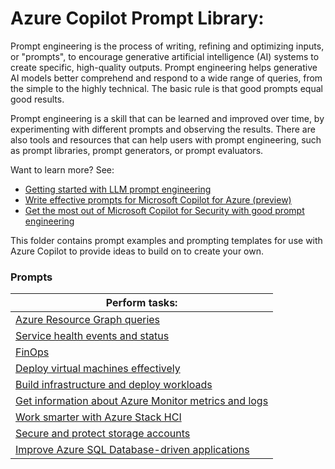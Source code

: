 # Azure Copilot Prompt Library:

Prompt engineering is the process of writing, refining and optimizing inputs, or "prompts", to encourage generative artificial intelligence (AI) systems to create specific, high-quality outputs. Prompt engineering helps generative AI models better comprehend and respond to a wide range of queries, from the simple to the highly technical. The basic rule is that good prompts equal good results.

Prompt engineering is a skill that can be learned and improved over time, by experimenting with different prompts and observing the results. There are also tools and resources that can help users with prompt engineering, such as prompt libraries, prompt generators, or prompt evaluators.

Want to learn more? See:
* [Getting started with LLM prompt engineering](https://learn.microsoft.com/ai/playbook/technology-guidance/generative-ai/working-with-llms/prompt-engineering?WT.mc_id=modinfra-134800-pierrer)
* [Write effective prompts for Microsoft Copilot for Azure (preview)](https://learn.microsoft.com/azure/copilot/write-effective-prompts?WT.mc_id=modinfra-134800-pierrer)
* [Get the most out of Microsoft Copilot for Security with good prompt engineering](https://www.microsoft.com/security/blog/2024/02/21/get-the-most-out-of-microsoft-copilot-for-security-with-good-prompt-engineering/?WT.mc_id=modinfra-134800-pierrer)

This folder contains prompt examples and prompting templates for use with Azure Copilot to provide ideas to build on to create your own.

### Prompts

| Perform tasks: |
| -------- |
| [Azure Resource Graph queries]() |
| [Service health events and status]() |
| [FinOps]() |
| [Deploy virtual machines effectively]() |
| [Build infrastructure and deploy workloads]() |
| [Get information about Azure Monitor metrics and logs]() |
| [Work smarter with Azure Stack HCI]() |
| [Secure and protect storage accounts]() |
| [Improve Azure SQL Database-driven applications]() |
<br>
</table>

